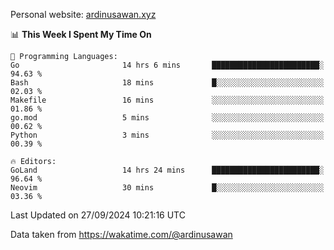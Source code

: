 Personal website: [ardinusawan.xyz](https://ardinusawan.xyz)

<!--START_SECTION:waka-->
📊 **This Week I Spent My Time On** 

```text
💬 Programming Languages: 
Go                       14 hrs 6 mins       ████████████████████████░   94.63 % 
Bash                     18 mins             █░░░░░░░░░░░░░░░░░░░░░░░░   02.03 % 
Makefile                 16 mins             ░░░░░░░░░░░░░░░░░░░░░░░░░   01.86 % 
go.mod                   5 mins              ░░░░░░░░░░░░░░░░░░░░░░░░░   00.62 % 
Python                   3 mins              ░░░░░░░░░░░░░░░░░░░░░░░░░   00.39 % 

🔥 Editors: 
GoLand                   14 hrs 24 mins      ████████████████████████░   96.64 % 
Neovim                   30 mins             █░░░░░░░░░░░░░░░░░░░░░░░░   03.36 % 
```


 Last Updated on 27/09/2024 10:21:16 UTC
<!--END_SECTION:waka-->
Data taken from https://wakatime.com/@ardinusawan
